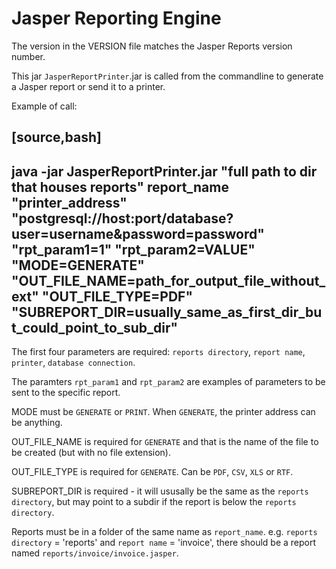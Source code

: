 # Jasper Reporting Engine

The version in the VERSION file matches the Jasper Reports version number.

This jar `JasperReportPrinter`.jar is called from the commandline to generate a Jasper report or send it to a printer.

Example of call:

[source,bash]
----
java -jar JasperReportPrinter.jar "full path to dir that houses reports" report_name "printer_address" "postgresql://host:port/database?user=username&password=password" "rpt_param1=1" "rpt_param2=VALUE" "MODE=GENERATE" "OUT_FILE_NAME=path_for_output_file_without_ext" "OUT_FILE_TYPE=PDF" "SUBREPORT_DIR=usually_same_as_first_dir_but_could_point_to_sub_dir"
----

The first four parameters are required: `reports directory`, `report name`, `printer`, `database connection`.

The paramters `rpt_param1` and `rpt_param2` are examples of parameters to be sent to the specific report.

MODE must be `GENERATE` or `PRINT`. When `GENERATE`, the printer address can be anything.

OUT_FILE_NAME is required for `GENERATE` and that is the name of the file to be created (but with no file extension).

OUT_FILE_TYPE is required for `GENERATE`. Can be `PDF`, `CSV`, `XLS` or `RTF`.

SUBREPORT_DIR is required - it will ususally be the same as the `reports directory`, but may point to a subdir if the report is below the `reports directory`.

Reports must be in a folder of the same name as `report_name`. e.g. `reports directory` = 'reports' and `report name` = 'invoice', there should be a report named `reports/invoice/invoice.jasper`.
